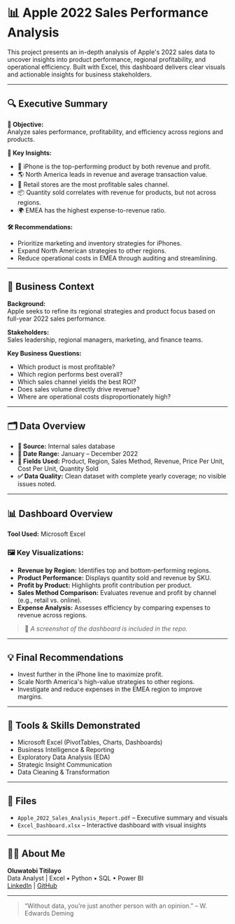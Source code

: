# 📊 Apple 2022 Sales Performance Analysis

This project presents an in-depth analysis of Apple's 2022 sales data to uncover insights into product performance, regional profitability, and operational efficiency. Built with Excel, this dashboard delivers clear visuals and actionable insights for business stakeholders.

---

## 🔍 Executive Summary

**🎯 Objective:**  
Analyze sales performance, profitability, and efficiency across regions and products.

**📌 Key Insights:**
- 📱 iPhone is the top-performing product by both revenue and profit.
- 🌎 North America leads in revenue and average transaction value.
- 🏬 Retail stores are the most profitable sales channel.
- 📦 Quantity sold correlates with revenue for products, but not across regions.
- 🌍 EMEA has the highest expense-to-revenue ratio.

**🛠 Recommendations:**
- Prioritize marketing and inventory strategies for iPhones.
- Expand North American strategies to other regions.
- Reduce operational costs in EMEA through auditing and streamlining.

---

## 🧭 Business Context

**Background:**  
Apple seeks to refine its regional strategies and product focus based on full-year 2022 sales performance.

**Stakeholders:**  
Sales leadership, regional managers, marketing, and finance teams.

**Key Business Questions:**
- Which product is most profitable?
- Which region performs best overall?
- Which sales channel yields the best ROI?
- Does sales volume directly drive revenue?
- Where are operational costs disproportionately high?

---

## 🗂️ Data Overview

- **📁 Source:** Internal sales database
- **📅 Date Range:** January – December 2022
- **🔢 Fields Used:** Product, Region, Sales Method, Revenue, Price Per Unit, Cost Per Unit, Quantity Sold
- **✅ Data Quality:** Clean dataset with complete yearly coverage; no visible issues noted.

---

## 📊 Dashboard Overview

**Tool Used:** Microsoft Excel

### 🖼️ Key Visualizations:
- **Revenue by Region:** Identifies top and bottom-performing regions.
- **Product Performance:** Displays quantity sold and revenue by SKU.
- **Profit by Product:** Highlights profit contribution per product.
- **Sales Method Comparison:** Evaluates revenue and profit by channel (e.g., retail vs. online).
- **Expense Analysis:** Assesses efficiency by comparing expenses to revenue across regions.

> 📌 *A screenshot of the dashboard is included in the repo.*

---

## 💡 Final Recommendations

- Invest further in the iPhone line to maximize profit.
- Scale North America's high-value strategies to other regions.
- Investigate and reduce expenses in the EMEA region to improve margins.

---

## 🧠 Tools & Skills Demonstrated

- Microsoft Excel (PivotTables, Charts, Dashboards)
- Business Intelligence & Reporting
- Exploratory Data Analysis (EDA)
- Strategic Insight Communication
- Data Cleaning & Transformation

---

## 📁 Files

- `Apple_2022_Sales_Analysis_Report.pdf` – Executive summary and visuals
- `Excel_Dashboard.xlsx` – Interactive dashboard with visual insights

---

## 🙋‍♂️ About Me

**Oluwatobi Titilayo**  
Data Analyst | Excel • Python • SQL • Power BI  
[LinkedIn](https://www.linkedin.com/in/titilayo-oluwatobi/) | [GitHub](https://github.com/Oluwatobi-Data)

---

> “Without data, you’re just another person with an opinion.” – W. Edwards Deming
